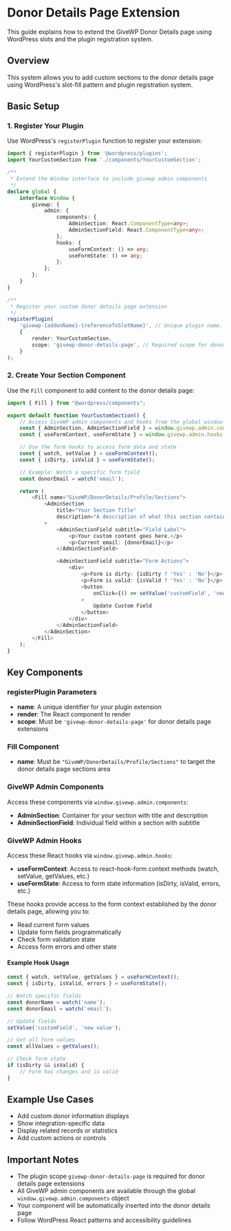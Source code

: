# Donor Details Page Extension

This guide explains how to extend the GiveWP Donor Details page using WordPress slots and the plugin registration system.

## Overview

This system allows you to add custom sections to the donor details page using WordPress's slot-fill pattern and plugin registration system.

## Basic Setup

### 1. Register Your Plugin

Use WordPress's `registerPlugin` function to register your extension:

```typescript
import { registerPlugin } from '@wordpress/plugins';
import YourCustomSection from './components/YourCustomSection';

/**
 * Extend the Window interface to include givewp admin components
 */
declare global {
    interface Window {
        givewp: {
            admin: {
                components: {
                    AdminSection: React.ComponentType<any>;
                    AdminSectionField: React.ComponentType<any>;
                };
                hooks: {
                    useFormContext: () => any;
                    useFormState: () => any;
                };
            };
        };
    }
}

/**
 * Register your custom donor details page extension
 */
registerPlugin(
    'givewp-{addonName}-{referenceToSlotName}', // Unique plugin name.
    {
        render: YourCustomSection,
        scope: 'givewp-donor-details-page', // Required scope for donor details page
    }
);
```

### 2. Create Your Section Component

Use the `Fill` component to add content to the donor details page:

```typescript
import { Fill } from "@wordpress/components";

export default function YourCustomSection() {
    // Access GiveWP admin components and hooks from the global window object
    const { AdminSection, AdminSectionField } = window.givewp.admin.components;
    const { useFormContext, useFormState } = window.givewp.admin.hooks;

    // Use the form hooks to access form data and state
    const { watch, setValue } = useFormContext();
    const { isDirty, isValid } = useFormState();

    // Example: Watch a specific form field
    const donorEmail = watch('email');

    return (
        <Fill name="GiveWP/DonorDetails/Profile/Sections">
            <AdminSection
                title="Your Section Title"
                description="A description of what this section contains."
            >
                <AdminSectionField subtitle="Field Label">
                    <p>Your custom content goes here.</p>
                    <p>Current email: {donorEmail}</p>
                </AdminSectionField>

                <AdminSectionField subtitle="Form Actions">
                    <div>
                        <p>Form is dirty: {isDirty ? 'Yes' : 'No'}</p>
                        <p>Form is valid: {isValid ? 'Yes' : 'No'}</p>
                        <button
                            onClick={() => setValue('customField', 'new value')}
                        >
                            Update Custom Field
                        </button>
                    </div>
                </AdminSectionField>
            </AdminSection>
        </Fill>
    );
}
```

## Key Components

### registerPlugin Parameters

- **name**: A unique identifier for your plugin extension
- **render**: The React component to render
- **scope**: Must be `'givewp-donor-details-page'` for donor details page extensions

### Fill Component

- **name**: Must be `"GiveWP/DonorDetails/Profile/Sections"` to target the donor details page sections area

### GiveWP Admin Components

Access these components via `window.givewp.admin.components`:

- **AdminSection**: Container for your section with title and description
- **AdminSectionField**: Individual field within a section with subtitle

### GiveWP Admin Hooks

Access these React hooks via `window.givewp.admin.hooks`:

- **useFormContext**: Access to react-hook-form context methods (watch, setValue, getValues, etc.)
- **useFormState**: Access to form state information (isDirty, isValid, errors, etc.)

These hooks provide access to the form context established by the donor details page, allowing you to:
- Read current form values
- Update form fields programmatically
- Check form validation state
- Access form errors and other state

#### Example Hook Usage

```typescript
const { watch, setValue, getValues } = useFormContext();
const { isDirty, isValid, errors } = useFormState();

// Watch specific fields
const donorName = watch('name');
const donorEmail = watch('email');

// Update fields
setValue('customField', 'new value');

// Get all form values
const allValues = getValues();

// Check form state
if (isDirty && isValid) {
    // Form has changes and is valid
}
```

## Example Use Cases

- Add custom donor information displays
- Show integration-specific data
- Display related records or statistics
- Add custom actions or controls

## Important Notes

- The plugin scope `givewp-donor-details-page` is required for donor details page extensions
- All GiveWP admin components are available through the global `window.givewp.admin.components` object
- Your component will be automatically inserted into the donor details page
- Follow WordPress React patterns and accessibility guidelines
